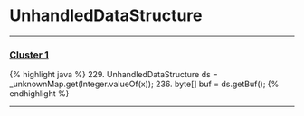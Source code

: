 # UnhandledDataStructure

***

### [Cluster 1](./1)
{% highlight java %}
229. UnhandledDataStructure ds = _unknownMap.get(Integer.valueOf(x));
236.   byte[] buf = ds.getBuf();
{% endhighlight %}

***

